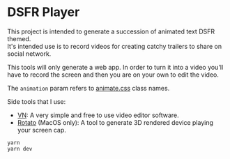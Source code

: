 # DSFR Player

This project is intended to generate a succession of animated text DSFR themed.  
It's intended use is to record videos for creating catchy trailers to share on social network.  

This tools will only generate a web app. In order to turn it into a video you'll have
to record the screen and then you are on your own to edit the video.  

The `animation` param refers to [animate.css](https://animate.style/) class names.

Side tools that I use:  
- [VN](https://www.vlognow.me/): A very simple and free to use video editor software.  
- [Rotato](https://rotato.app/) (MacOS only): A tool to generate 3D rendered device playing your screen cap.  

```
yarn
yarn dev
```
